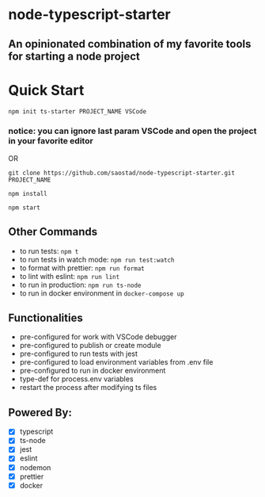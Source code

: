 # node-typescript-starter

## An opinionated combination of my favorite tools for starting a node project

# Quick Start

`npm init ts-starter PROJECT_NAME VSCode`

### notice: you can ignore last param VSCode and open the project in your favorite editor

OR

`git clone https://github.com/saostad/node-typescript-starter.git PROJECT_NAME`

`npm install`

`npm start`

## Other Commands

- to run tests: `npm t`
- to run tests in watch mode: `npm run test:watch`
- to format with prettier: `npm run format`
- to lint with eslint: `npm run lint`
- to run in production: `npm run ts-node`
- to run in docker environment in `docker-compose up`

## Functionalities

- pre-configured for work with VSCode debugger
- pre-configured to publish or create module
- pre-configured to run tests with jest
- pre-configured to load environment variables from .env file
- pre-configured to run in docker environment
- type-def for process.env variables
- restart the process after modifying ts files

## Powered By:

- [x] typescript
- [x] ts-node
- [x] jest
- [x] eslint
- [x] nodemon
- [x] prettier
- [x] docker
